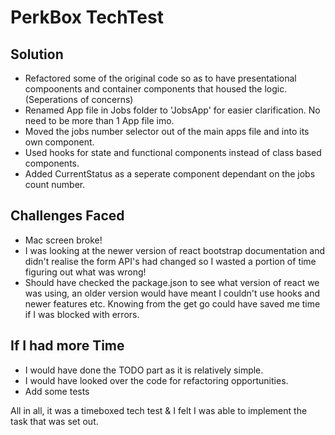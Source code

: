 # PerkBox TechTest

## Solution

- Refactored some of the original code so as to have presentational compoonents and container components that housed the logic. (Seperations of concerns)
- Renamed App file in Jobs folder to 'JobsApp' for easier clarification. No need to be more than 1 App file imo.
- Moved the jobs number selector out of the main apps file and into its own component.
- Used hooks for state and functional components instead of class based components.
- Added CurrentStatus as a seperate component dependant on the jobs count number.

## Challenges Faced

- Mac screen broke!
- I was looking at the newer version of react bootstrap documentation and didn't realise the form API's had changed so I wasted a portion of time figuring out what was wrong!
- Should have checked the package.json to see what version of react we was using, an older version would have meant I couldn't use hooks and newer features etc. Knowing from the get go could have saved me time if I was blocked with errors.

## If I had more Time

- I would have done the TODO part as it is relatively simple.
- I would have looked over the code for refactoring opportunities.
- Add some tests

All in all, it was a timeboxed tech test & I felt I was able to implement the task that was set out.
